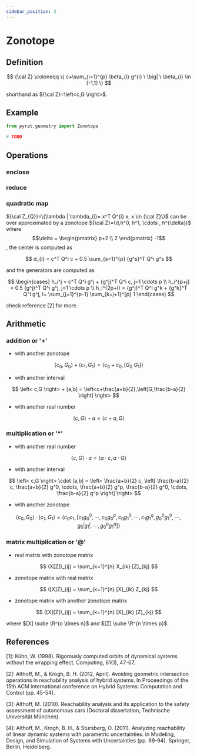 ```yaml
---
sidebar_position: 3
---
```


# Zonotope

## Definition

$$
{\cal Z} \coloneqq \{
c+\sum_{i=1}^{p} \beta_{i} g^{i} \ \big| \ \beta_{i} \in [-1,1]
\}
$$

shorthand as ${\cal Z}=\left<c,G \right>$.

## Example

```python
from pyrat.geometry import Zonotope

# TODO
```

## Operations

### enclose

### reduce

### quadratic map

${\cal Z_{Q}}=\{\lambda | \lambda_{i}= x^T Q^{i} x, x \in {\cal Z}\}$ can be over approximated by a zonotope
${\cal Z}=(d,h^0, h^1, \cdots , h^{\delta})$ where $$\delta = \begin{pmatrix} p+2 \\ 2 \end{pmatrix} -1$$, the center is
computed as

$$
d_{i} = c^T Q^i c + 0.5 \sum_{s=1}^{p} {g^s}^T Q^i g^s
$$

and the generators are computed as

$$
\begin{cases}
h_i^j = c^T Q^i g^j + {g^j}^T Q^i c, j=1 \cdots p \\
h_i^{p+j} = 0.5 {g^j}^T Q^i g^j, j=1 \cdots p \\
h_i^{2p+l} = {g^j}^T Q^i g^k + {g^k}^T Q^i g^j, l= \sum_{j=1}^{p-1} \sum_{k=j+1}^{p} 1
\end{cases}
$$

check reference [2] for more.

## Arithmetic

### addition or '+'

+ with another zonotope

$$
\left<c_{0},G_{0} \right> + \left<c_{1},G_{1} \right> =
\left<c_{0}+c_{0},\left[G_{0} \ G_{1} \right] \right>
$$

+ with another interval

$$
\left< c,G \right> + [a,b] = \left<c+\frac{a+b}{2},\left[G,\frac{b-a}{2} \right] \right>
$$

+ with another real number

$$
\left<c,G \right> + a = \left< c+a,G \right>
$$

### multiplication or '*'

+ with another real number

$$
\left<c,G \right> \cdot a = \left< a \cdot c , a \cdot G\right>
$$

+ with another interval

$$
\left< c,G \right> \cdot [a,b] =
\left<
\frac{a+b}{2} c,
\left[
\frac{b-a}{2} c,
\frac{a+b}{2} g^0, \cdots,
\frac{a+b}{2} g^p,
\frac{b-a}{2} g^0, \cdots,
\frac{b-a}{2} g^p
\right]
\right>
$$

+ with another zonotope

$$
\left<c_{0},G_{0} \right> \cdot \left<c_{1},G_{1} \right> =
\left<
c_0 c_1,
\left[c_1 g_0^0, \cdots , c_0 g_0^p,
c_0 g_1^0, \cdots, c_1 g_1^q,
g_0^0 g_1^0, \cdots, g_0^i g_1^j, \cdots, g_0^p g_1^q \right]
\right>
$$

### matrix multiplication or '@'

+ real matrix with zonotope matrix

$$
(X[Z])_{ij} = \sum_{k=1}^{n} X_{ik} [Z]_{kj}
$$

+ zonotope matrix with real matrix

$$
([X]Z)_{ij} = \sum_{k=1}^{n} [X]_{ik} Z_{kj}
$$

+ zonotope matrix with another zonotope matrix

$$
([X][Z])_{ij} = \sum_{k=1}^{n} [X]_{ik} [Z]_{kj}
$$

where $[X] \sube \R^{o \times n}$ and $[Z] \sube \R^{n \times p}$

## References

[1]: Kühn, W. (1998). Rigorously computed orbits of dynamical systems without the wrapping effect. Computing, 61(1),
47-67.

[2]: Althoff, M., & Krogh, B. H. (2012, April). Avoiding geometric intersection operations in reachability analysis of
hybrid systems. In Proceedings of the 15th ACM international conference on Hybrid Systems: Computation and Control (pp.
45-54).

[3]: Althoff, M. (2010). Reachability analysis and its application to the safety assessment of autonomous cars (Doctoral
dissertation, Technische Universität München).

[4]: Althoff, M., Krogh, B. H., & Stursberg, O. (2011). Analyzing reachability of linear dynamic systems with parametric
uncertainties. In Modeling, Design, and Simulation of Systems with Uncertainties (pp. 69-94). Springer, Berlin,
Heidelberg.
